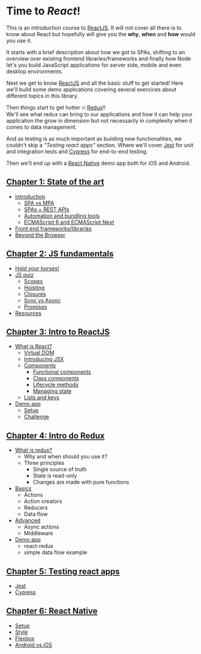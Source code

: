 # Time to *React*!

This is an introduction course to [ReactJS]. It will not cover all there is to know about React but hopefully will give you the **why**, **when** and **how** would you use it.

It starts with a brief description about how we got to SPAs, shifting to an overview over existing frontend libraries/frameworks and finally how Node let's you build JavaScript applications for server side, mobile and even desktop environments.

Next we get to know [ReactJS] and all the basic stuff to get started! Here we'll build some demo applications covering several exercices about different topics in this library.

Then things start to get hotter :fire: [Redux](https://redux.js.org/)!!  
We'll see what redux can bring to our applications and how it can help your application the grow in dimension but not necessarily in complexity when it comes to data management.

And as testing is as much important as building new functionalities, we couldn't skip a *"Testing react apps"* section. Where we'll cover [Jest](https://facebook.github.io/jest) for unit and integration tests and [Cypress](https://www.cypress.io) for end-to-end testing.

Then we'll end up with a [React Native](https://facebook.github.io/react-native) demo app both for iOS and Android.

## [Chapter 1: State of the art](/ch1-state-of-the-art/README.md)
* [Introduction](/ch1-state-of-the-art/README.md#introduction)
  * [SPA vs MPA](/ch1-state-of-the-art/README.md#spa-vs-mpa)
  * [SPAs + REST APIs](/ch1-state-of-the-art/README.md#spas--rest-apis)
  * [Automation and bundling tools](/ch1-state-of-the-art/README.md#automation-and-bundling-tools)
  * [ECMAScript 6 and ECMAScript Next](/ch1-state-of-the-art/README.md#ecmascript-6-and-ecmascript-next)
* [Front end frameworks/libraries](/ch1-state-of-the-art/README.md#frontend-frameworkslibraries)
* [Beyond the Browser](/ch1-state-of-the-art/README.md#beyond-the-browser)

## [Chapter 2: JS fundamentals](/ch2-js-fundamentals/README.md)
* [Hold your horses!](/ch2-js-fundamentals#hold-your-horses)
* [JS quiz](/ch2-js-fundamentals#js-quiz)
  * [Scopes](/ch2-js-fundamentals#scopes)
  * [Hoisting](/ch2-js-fundamentals#hoisting)
  * [Closures](/ch2-js-fundamentals#closures)
  * [Sync vs Async](/ch2-js-fundamentals#sync-vs-async)
  * [Promises](/ch2-js-fundamentals#promises)
* [Resources](/ch2-js-fundamentals#resources)

## [Chapter 3: Intro to ReactJS](/ch3-intro-to-react-js/README.md)
- [What is React?](/ch3-intro-to-react-js/README.md#what-is-react-)
  * [Virtual DOM](/ch3-intro-to-react-js/README.md#virtual-dom)
  * [Introducing JSX](/ch3-intro-to-react-js/README.md#introducing-jsx)
  * [Components](/ch3-intro-to-react-js/README.md#components)
    + [Functional components](/ch3-intro-to-react-js/README.md#functional-components)
    + [Class components](/ch3-intro-to-react-js/README.md#class-components)
    + [Lifecycle methods](/ch3-intro-to-react-js/README.md#lifecycle-methods)
    + [Managing state](/ch3-intro-to-react-js/README.md#managing-state)
  * [Lists and keys](/ch3-intro-to-react-js/README.md#lists-and-keys)
- [Demo app](/ch3-intro-to-react-js/README.md#demo-app)
  * [Setup](/ch3-intro-to-react-js/README.md#setup)
  * [Challenge](/ch3-intro-to-react-js/README.md#challenge)

## [Chapter 4: Intro do Redux](/ch4-intro-to-redux/README.md)
* [What is redux?](/ch4-intro-to-redux/README.md#what-is-redux)
  * Why and when should you use it?
  * Three principles
    * Single source of truth
    * State is read-only
    * Changes are made with pure functions
* [Basics](/ch4-intro-to-redux/README.md#basics)
  * Actions
  * Action creators
  * Reducers
  * Data flow
* [Advanced](/ch4-intro-to-redux/README.md#advanced)
  * Async actions
  * Middleware
* [Demo app](/ch4-intro-to-redux/README.md#demo-app)
  * react-redux
  * simple data flow example

## [Chapter 5: Testing react apps](/ch5-testing-react-apps/README.md)
* [Jest](/ch5-testing-react-apps/README.md#jest)
* [Cypress](/ch5-testing-react-apps/README.md#cypress)

## [Chapter 6: React Native](/ch6-react-native/README.md)
* [Setup](/ch6-react-native/README.md#setup)
* [Style](/ch6-react-native/README.md#style)
* [Flexbox](/ch6-react-native/README.md#flexbox)
* [Android vs iOS](/ch6-react-native/README.md#android-vs-ios)

[ReactJS]: https://reactjs.org/